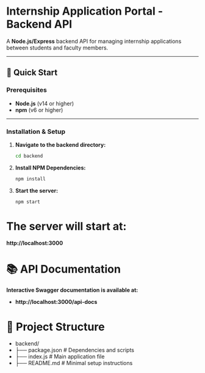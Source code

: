 # Internship Application Portal - Backend API

A **Node.js/Express** backend API for managing internship applications between students and faculty members.

---

## 🚀 Quick Start

### **Prerequisites**
- **Node.js** (v14 or higher)
- **npm** (v6 or higher)

---

### **Installation & Setup**

1. **Navigate to the backend directory:**
   ```bash
   cd backend

2. **Install NPM Dependencies:**
   ```bash
   npm install

3. **Start the server:**
   ```bash
   npm start

# The server will start at:
 **http://localhost:3000**

 # 📚 API Documentation
 **Interactive Swagger documentation is available at:**
 - **http://localhost:3000/api-docs**

# 📂 Project Structure
- backend/
- ├── package.json          # Dependencies and scripts
- ├── index.js             # Main application file
- ├── README.md           # Minimal setup instructions 